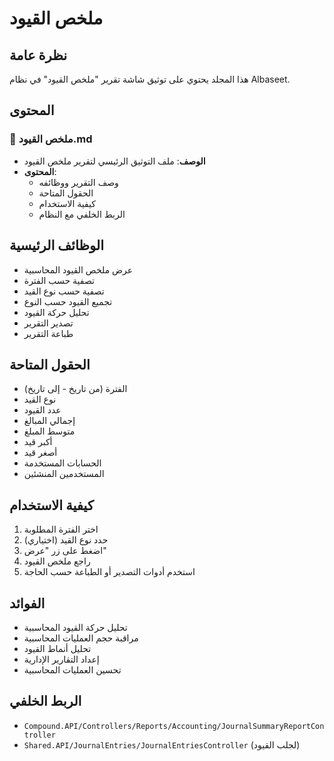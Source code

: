 # ملخص القيود

## نظرة عامة
هذا المجلد يحتوي على توثيق شاشة تقرير "ملخص القيود" في نظام Albaseet.

## المحتوى

### 📄 ملخص القيود.md
- **الوصف**: ملف التوثيق الرئيسي لتقرير ملخص القيود
- **المحتوى**: 
  - وصف التقرير ووظائفه
  - الحقول المتاحة
  - كيفية الاستخدام
  - الربط الخلفي مع النظام

## الوظائف الرئيسية
- عرض ملخص القيود المحاسبية
- تصفية حسب الفترة
- تصفية حسب نوع القيد
- تجميع القيود حسب النوع
- تحليل حركة القيود
- تصدير التقرير
- طباعة التقرير

## الحقول المتاحة
- الفترة (من تاريخ - إلى تاريخ)
- نوع القيد
- عدد القيود
- إجمالي المبالغ
- متوسط المبلغ
- أكبر قيد
- أصغر قيد
- الحسابات المستخدمة
- المستخدمين المنشئين

## كيفية الاستخدام
1. اختر الفترة المطلوبة
2. حدد نوع القيد (اختياري)
3. اضغط على زر "عرض"
4. راجع ملخص القيود
5. استخدم أدوات التصدير أو الطباعة حسب الحاجة

## الفوائد
- تحليل حركة القيود المحاسبية
- مراقبة حجم العمليات المحاسبية
- تحليل أنماط القيود
- إعداد التقارير الإدارية
- تحسين العمليات المحاسبية

## الربط الخلفي
- `Compound.API/Controllers/Reports/Accounting/JournalSummaryReportController`
- `Shared.API/JournalEntries/JournalEntriesController` (لجلب القيود)
